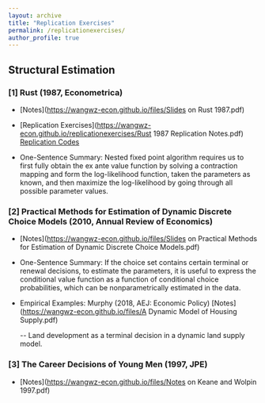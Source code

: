 ```yaml
---
layout: archive
title: "Replication Exercises"
permalink: /replicationexercises/
author_profile: true
---
```


## Structural Estimation

### \[1\] Rust (1987, Econometrica)

- [Notes](https://wangwz-econ.github.io/files/Slides on Rust 1987.pdf) 

- [Replication Exercises](https://wangwz-econ.github.io/replicationexercises/Rust 1987 Replication Notes.pdf) [Replication Codes](https://github.com/wangwz-econ/Rust-1987)

- One-Sentence Summary: Nested fixed point algorithm requires us to first fully obtain the ex ante value function by solving a contraction mapping and form the log-likelihood function, taken the parameters as known, and then maximize the log-likelihood by going through all possible parameter values.


### \[2\] Practical Methods for Estimation of Dynamic Discrete Choice Models (2010, Annual Review of Economics)

- [Notes](https://wangwz-econ.github.io/files/Slides on Practical Methods for Estimation of Dynamic Discrete Choice Models.pdf)

- One-Sentence Summary: If the choice set contains certain terminal or renewal decisions, to estimate the parameters, it is useful to express the conditional value function as a function of conditional choice probabilities, which can be nonparametrically estimated in the data. 

- Empirical Examples: Murphy (2018, AEJ: Economic Policy) [Notes](https://wangwz-econ.github.io/files/A Dynamic Model of Housing Supply.pdf) 

    -- Land development as a terminal decision in a dynamic land supply model.

### \[3\] The Career Decisions of Young Men (1997, JPE)
- [Notes](https://wangwz-econ.github.io/files/Notes on Keane and Wolpin 1997.pdf)









